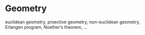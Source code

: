# Geometry

euclidean geometry, proective geometry, non-euclidean geometry, Erlangen program, Noether’s theorem, ... 